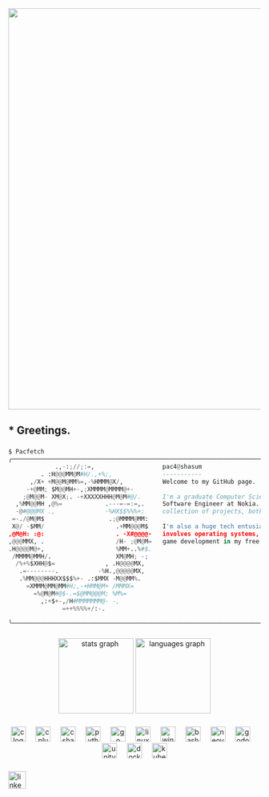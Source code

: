<div align="center">
  <img height="800" src="https://media1.tenor.com/m/2LzqxpxJq5QAAAAC/deltarune-undertale.gif"  />
</div>

<h2 align="left">* Greetings.</h2>

###

```python
$ Pacfetch
╭──────────────────────────────────────────────────────────────────────────────────────────────── •
             .,-:;//;:=,                   pac4@shasum
         . :H@@@MM@M#H/.,+%;,              -----------
      ,/X+ +M@@M@MM%=,-%HMMM@X/,           Welcome to my GitHub page.
     -+@MM; $M@@MH+-,;XMMMM@MMMM@+-
    ;@M@@M- XM@X;. -+XXXXXHHH@M@M#@/.      I'm a graduate Computer Science student at 42 Lisboa and
  ,%MM@@MH ,@%=            .---=-=:=,.     Software Engineer at Nokia. Here you may find my
  -@#@@@MX .,              -%HX$$%%%+;     collection of projects, both professional and personal.
 =-./@M@M$                  .;@MMMM@MM:
 X@/ -$MM/                    .+MM@@@M$    I'm also a huge tech entusiast, especially when it
,@M@H: :@:                    . -X#@@@@-   involves operating systems, and enjoy doing some
,@@@MMX, .                    /H- ;@M@M=   game development in my free time.
.H@@@@M@+,                    %MM+..%#$.
 /MMMM@MMH/.                  XM@MH; -;
  /%+%$XHH@$=              , .H@@@@MX,
   .=--------.           -%H.,@@@@@MX,
   .%MM@@@HHHXX$$$%+- .:$MMX -M@@MM%.
     =XMMM@MM@MM#H;,-+HMM@M+ /MMMX=
       =%@M@M#@$-.=$@MM@@@M; %M%=
         ,:+$+-,/H#MMMMMMM@- -,
               =++%%%%+/:-.

╰─────────────────────────────────────────────────────────────────────────────────────────────── •
```

###

<div align="center">
  <img src="https://github-readme-stats.vercel.app/api?username=Pac4games&hide_title=false&hide_rank=true&show_icons=true&include_all_commits=true&count_private=true&disable_animations=false&theme=city_lights&locale=en&hide_border=true&custom_title=Pac4's%20Stats" height="150" alt="stats graph"  />
  <img src="https://github-readme-stats.vercel.app/api/top-langs?username=Pac4games&locale=en&hide_title=false&hide=css,scss,roff&layout=compact&card_width=320&langs_count=5&theme=city_lights&hide_border=true" height="150" alt="languages graph"  />
</div>

###

<div align="center">
  <img src="https://skillicons.dev/icons?i=c" height="30" alt="c logo"  />
  <img width="12" />
  <img src="https://skillicons.dev/icons?i=cpp" height="30" alt="cplusplus logo"  />
  <img width="12" />
  <img src="https://skillicons.dev/icons?i=cs" height="30" alt="csharp logo"  />
  <img width="12" />
  <img src="https://skillicons.dev/icons?i=py" height="30" alt="python logo"  />
  <img width="12" />
  <img src="https://skillicons.dev/icons?i=go" height="30" alt="go logo"  />
  <img width="12" />
  <img src="https://skillicons.dev/icons?i=linux" height="30" alt="linux logo"  />
  <img width="12" />
  <img src="https://skillicons.dev/icons?i=windows" height="30" alt="windows logo"  />
  <img width="12" />
  <img src="https://skillicons.dev/icons?i=bash" height="30" alt="bash logo"  />
  <img width="12" />
  <img src="https://skillicons.dev/icons?i=neovim" height="30" alt="neovim logo"  />
  <img width="12" />
  <img src="https://skillicons.dev/icons?i=godot" height="30" alt="godot logo"  />
  <img width="12" />
  <img src="https://skillicons.dev/icons?i=unity" height="30" alt="unity logo"  />
  <img width="12" />
  <img src="https://skillicons.dev/icons?i=docker" height="30" alt="docker logo"  />
  <img width="12" />
  <img src="https://skillicons.dev/icons?i=kubernetes" height="30" alt="kubernetes logo"  />
</div>

###



###

<div align="left">
  <a href="https://www.linkedin.com/in/paulo-nicolau-1b38a0121/" target="_blank">
    <img src="https://img.shields.io/static/v1?message=LinkedIn&logo=linkedin&label=&color=0077B5&logoColor=white&labelColor=&style=for-the-badge" height="35" alt="linkedin logo"  />
  </a>
</div>
